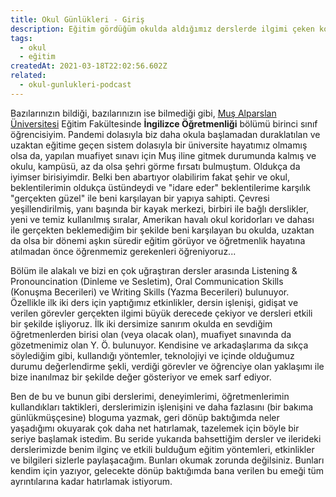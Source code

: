 ```yaml
---
title: Okul Günlükleri - Giriş
description: Eğitim gördüğüm okulda aldığımız derslerde ilgimi çeken konuları, kullanılan yöntemleri detaylarıyla paylaşacağım serinin giriş bölümü.
tags:
  - okul
  - eğitim
createdAt: 2021-03-18T22:02:56.602Z
related:
  - okul-gunlukleri-podcast
---
```


Bazılarınızın bildiği, bazılarınızın ise bilmediği gibi, [Muş Alparslan Üniversitesi](http://alparslan.edu.tr/?utm_source=eggsy.xyz) Eğitim Fakültesinde **İngilizce Öğretmenliği** bölümü birinci sınıf öğrencisiyim. Pandemi dolasıyla biz daha okula başlamadan duraklatılan ve uzaktan eğitime geçen sistem dolasıyla bir üniversite hayatımız olmamış olsa da, yapılan muafiyet sınavı için Muş iline gitmek durumunda kalmış ve okulu, kampüsü, az da olsa şehri görme fırsatı bulmuştum. Oldukça da iyimser birisiyimdir. Belki ben abartıyor olabilirim fakat şehir ve okul, beklentilerimin oldukça üstündeydi ve "idare eder" beklentilerime karşılık "gerçekten güzel" ile beni karşılayan bir yapıya sahipti. Çevresi yeşillendirilmiş, yanı başında bir kayak merkezi, birbiri ile bağlı derslikler, yeni ve temiz kullanılmış sıralar, Amerikan havalı okul koridorları ve dahası ile gerçekten beklemediğim bir şekilde beni karşılayan bu okulda, uzaktan da olsa bir dönemi aşkın süredir eğitim görüyor ve öğretmenlik hayatına atılmadan önce öğrenmemiz gerekenleri öğreniyoruz...

Bölüm ile alakalı ve bizi en çok uğraştıran dersler arasında Listening & Pronouncination (Dinleme ve Sesletim), Oral Communication Skills (Konuşma Becerileri) ve Writing Skills (Yazma Becerileri) bulunuyor. Özellikle ilk iki ders için yaptığımız etkinlikler, dersin işlenişi, gidişat ve verilen görevler gerçekten ilgimi büyük derecede çekiyor ve dersleri etkili bir şekilde işliyoruz. İlk iki dersimize sanırım okulda en sevdiğim öğretmenlerden birisi olan (veya olacak olan), muafiyet sınavında da gözetmenimiz olan Y. Ö. bulunuyor. Kendisine ve arkadaşlarıma da sıkça söylediğim gibi, kullandığı yöntemler, teknolojiyi ve içinde olduğumuz durumu değerlendirme şekli, verdiği görevler ve öğrenciye olan yaklaşımı ile bize inanılmaz bir şekilde değer gösteriyor ve emek sarf ediyor.

Ben de bu ve bunun gibi derslerimi, deneyimlerimi, öğretmenlerimin kullandıkları taktikleri, derslerimizin işlenişini ve daha fazlasını (bir bakıma günlükmüşçesine) bloguma yazmak, geri dönüp baktığımda neler yaşadığımı okuyarak çok daha net hatırlamak, tazelemek için böyle bir seriye başlamak istedim. Bu seride yukarıda bahsettiğim dersler ve ilerideki derslerimizde benim ilginç ve etkili bulduğum eğitim yöntemleri, etkinlikler ve bilgileri sizlerle paylaşacağım. Bunları okumak zorunda değilsiniz. Bunları kendim için yazıyor, gelecekte dönüp baktığımda bana verilen bu emeği tüm ayrıntılarına kadar hatırlamak istiyorum.
